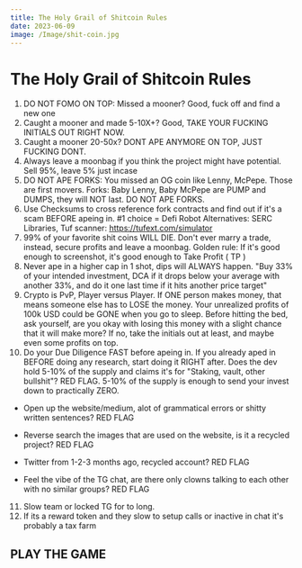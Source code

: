 ```yaml
---
title: The Holy Grail of Shitcoin Rules
date: 2023-06-09
image: /Image/shit-coin.jpg
---
```


# The Holy Grail of Shitcoin Rules

1. DO NOT FOMO ON TOP: Missed a mooner? Good, fuck off and find a new one
2. Caught a mooner and made 5-10X+? Good, TAKE YOUR FUCKING INITIALS OUT RIGHT NOW.
3. Caught a mooner 20-50x? DONT APE ANYMORE ON TOP, JUST FUCKING DONT.
4. Always leave a moonbag if you think the project might have potential. Sell 95%, leave 5% just incase
5. DO NOT APE FORKS: You missed an OG coin like Lenny, McPepe. Those are first movers.
   Forks: Baby Lenny, Baby McPepe are PUMP and DUMPS, they will NOT last. DO NOT APE FORKS.
6. Use Checksums to cross reference fork contracts and find out if it's a scam BEFORE apeing in.
   #1 choice = Defi Robot
   Alternatives: SERC Libraries, Tuf scanner: https://tufext.com/simulator
7. 99% of your favorite shit coins WILL DIE. Don't ever marry a trade, instead, secure profits and leave a moonbag.
   Golden rule: If it's good enough to screenshot, it's good enough to Take Profit ( TP )
8. Never ape in a higher cap in 1 shot, dips will ALWAYS happen.
   "Buy 33% of your intended investment, DCA if it drops below your average with another 33%, and do it one last time if it hits another price target"
9. Crypto is PvP, Player versus Player. If ONE person makes money, that means someone else has to LOSE the money.
   Your unrealized profits of 100k USD could be GONE when you go to sleep.
   Before hitting the bed, ask yourself, are you okay with losing this money with a slight chance that it will make more? If no, take the initials out at least, and maybe even some profits on top.
10. Do your Due Diligence FAST before apeing in. If you already aped in BEFORE doing any research, start doing it RIGHT after.
    Does the dev hold 5-10% of the supply and claims it's for "Staking, vault, other bullshit"? RED FLAG. 5-10% of the supply is enough to send your invest down to practically ZERO.

- Open up the website/medium, alot of grammatical errors or shitty written sentences? RED FLAG

- Reverse search the images that are used on the website, is it a recycled project? RED FLAG

- Twitter from 1-2-3 months ago, recycled account? RED FLAG

- Feel the vibe of the TG chat, are there only clowns talking to each other with no similar groups? RED FLAG

11. Slow team or locked TG for to long.
12. If its a reward token and they slow to setup calls or inactive in chat it's probably a tax farm

## PLAY THE GAME
